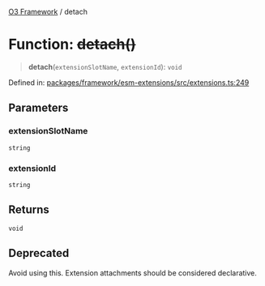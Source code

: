 [O3 Framework](../API.md) / detach

# Function: ~~detach()~~

> **detach**(`extensionSlotName`, `extensionId`): `void`

Defined in: [packages/framework/esm-extensions/src/extensions.ts:249](https://github.com/openmrs/openmrs-esm-core/blob/main/packages/framework/esm-extensions/src/extensions.ts#L249)

## Parameters

### extensionSlotName

`string`

### extensionId

`string`

## Returns

`void`

## Deprecated

Avoid using this. Extension attachments should be considered declarative.
